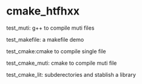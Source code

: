 # cmake_htfhxx

test_muti: g++ to compile muti files

test_makefile: a makefile demo

test_cmake:cmake to compile single file

test_cmake_muti: cmake to compile muti file

test_cmake_lit: subderectories  and stablish a library

